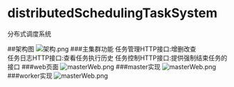 # distributedSchedulingTaskSystem
分布式调度系统

##架构图
![架构.png](https://github.com/xiaxichen/distributedSchedulingTaskSystem/blob/master/doc/分布式架构图.png)
###主集群功能
任务管理HTTP接口:增删改查   
任务日志HTTP接口:查看任务执行历史
任务控制HTTP接口:提供强制结束任务的接口
###web页面
![masterWeb.png](https://github.com/xiaxichen/distributedSchedulingTaskSystem/blob/master/doc/masterWeb.png)
###master实现
![masterWeb.png](https://github.com/xiaxichen/distributedSchedulingTaskSystem/blob/master/doc/master实现.png)
###worker实现
![masterWeb.png](https://github.com/xiaxichen/distributedSchedulingTaskSystem/blob/master/doc/worker实现.png)